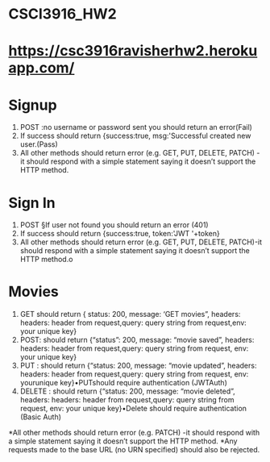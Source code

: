 # CSCI3916_HW2
# https://csc3916ravisherhw2.herokuapp.com/

# Signup
1. POST :no username or password sent you should return an error(Fail)
2. If success should return {success:true, msg:'Successful created new user.(Pass)
3. All other methods should return error (e.g. GET, PUT, DELETE, PATCH) -it should respond with a simple statement saying it doesn’t support the HTTP method.

# Sign In
1. POST §If user not found you should return an error (401)
2. If success should return {success:true, token:'JWT '+token}
3. All other methods should return error (e.g. GET, PUT, DELETE, PATCH)-it should respond with a simple statement saying it doesn’t support the HTTP method.o

# Movies
1. GET should return { status: 200, message: ‘GET movies”,  headers: headers: header from request,query: query string from request,env: your unique key}
2. POST:  should  return  {“status”:  200,  message:  “movie saved”, headers: headers: header from request,query: query string from request, env: your unique key}
3. PUT :  should  return  {“status:  200,  message:  “movie updated”, headers: headers: header from request,query: query string from request, env: yourunique key}•PUTshould require authentication (JWTAuth)
4. DELETE :  should  return  {“status:  200,  message:  “movie deleted”, headers: headers: header from request,query: query string from request, env: your unique key}•Delete should require authentication (Basic Auth)


*All other methods should return error (e.g. PATCH) -it should respond with a simple statement saying it doesn’t support the HTTP method.
*Any requests made to the base URL (no URN specified) should also be rejected. 
